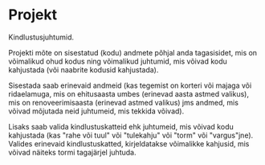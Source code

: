 # Projekt

Kindlustusjuhtumid.

Projekti mõte on sisestatud (kodu) andmete põhjal anda tagasisidet, mis on võimalikud ohud kodus ning võimalikud juhtumid, mis võivad kodu kahjustada (või naabrite kodusid kahjustada).

Sisestada saab erinevaid andmeid (kas tegemist on korteri või majaga või ridaelamuga, mis on ehitusaasta umbes (erinevad aasta astmed valikus), mis on renoveerimisaasta (erinevad astmed valikus) jms andmed, mis võivad mõjutada neid juhtumeid, mis tekkida võivad).

Lisaks saab valida kindlustuskatteid ehk juhtumeid, mis võivad kodu kahjustada (kas "rahe või tuul" või "tulekahju" või "torm" või "vargus"jne). 
Valides erinevaid kindlustuskatted, kirjeldatakse võimalikke kahjusid, mis võivad näiteks tormi tagajärjel juhtuda.
